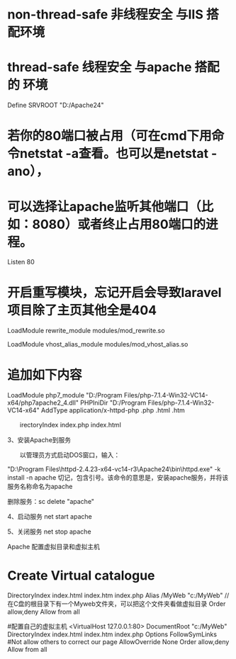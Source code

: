 ﻿
# non-thread-safe 非线程安全 与IIS 搭配环境
# thread-safe 线程安全 与apache 搭配的 环境


Define SRVROOT "D:/Apache24"

# 若你的80端口被占用（可在cmd下用命令netstat -a查看。也可以是netstat -ano），
# 可以选择让apache监听其他端口（比如：8080）或者终止占用80端口的进程。
Listen 80
# 开启重写模块，忘记开启会导致laravel项目除了主页其他全是404
LoadModule rewrite_module modules/mod_rewrite.so

LoadModule vhost_alias_module modules/mod_vhost_alias.so

# 追加如下内容
LoadModule php7_module "D:/Program Files/php-7.1.4-Win32-VC14-x64/php7apache2_4.dll"
PHPIniDir "D:/Program Files/php-7.1.4-Win32-VC14-x64"
AddType application/x-httpd-php .php .html .htm

<IfModule dir_module>
　　irectoryIndex index.php index.html
</IfModule>

3、安装Apache到服务

　　以管理员方式启动DOS窗口，输入：

"D:\Program Files\httpd-2.4.23-x64-vc14-r3\Apache24\bin\httpd.exe" -k install -n apache
切记，包含引号。该命令的意思是，安装apache服务，并将该服务名称命名为apache

删除服务：sc delete "apache"

4、启动服务
net start apache

5、关闭服务
net stop apache

Apache 配置虚拟目录和虚拟主机
# Create Virtual catalogue
<IfModule dir_module>
    DirectoryIndex index.html index.htm index.php
    Alias /MyWeb "c:/MyWeb" // 在C盘的根目录下有一个Myweb文件夹，可以把这个文件夹看做虚拟目录
    <Directory c:/MyWeb>
        Order allow,deny
        Allow from all
    </Directory>
</IfModule>



#配置自己的虚拟主机
<VirtualHost 127.0.0.1:80>
    DocumentRoot "c:/MyWeb"
    DirectoryIndex index.html index.htm index.php
    <Directory />
    Options FollowSymLinks
    #Not allow others to correct our page
    AllowOverride None
    Order allow,deny
    Allow from all
    </Directory>
</VirtualHost>